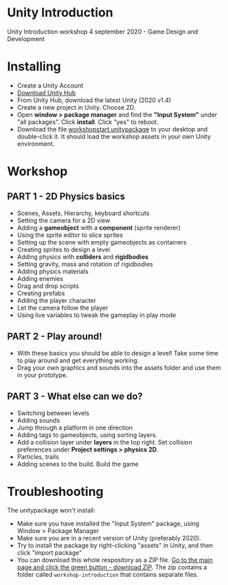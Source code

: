 # Unity Introduction

Unity Introduction workshop 4 september 2020 - Game Design and Development

# Installing

- Create a Unity Account
- [Download Unity Hub](https://unity3d.com/get-unity/download) 
- From Unity Hub, download the latest Unity (2020 v1.4)
- Create a new project in Unity. Choose 2D.
- Open **window > package manager** and find the **"Input System"** under "all packages". Click **install**. Click "yes" to reboot.
- Download the file [workshopstart.unitypackage](./downloads/workshopstart.unitypackage) to your desktop and double-click it. It should load the workshop assets in your own Unity environment.

# Workshop 

## PART 1 - 2D Physics basics
- Scenes, Assets, Hierarchy, keyboard shortcuts
- Setting the camera for a 2D view
- Adding a **gameobject** with a **component** (sprite renderer)
- Using the sprite editor to slice sprites
- Setting up the scene with empty gameobjects as containers
- Creating sprites to design a level
- Adding physics with **colliders** and **rigidbodies**
- Setting gravity, mass and rotation of rigidbodies
- Adding physics materials
- Adding enemies
- Drag and drop scripts
- Creating prefabs
- Adding the player character
- Let the camera follow the player
- Using live variables to tweak the gameplay in play mode

## PART 2 - Play around!
- With these basics you should be able to design a level! Take some time to play around and get everything working.
- Drag your own graphics and sounds into the assets folder and use them in your prototype.

## PART 3 - What else can we do?
- Switching between levels
- Adding sounds
- Jump through a platform in one direction
- Adding tags to gameobjects, using sorting layers.
- Add a collision layer under **layers** in the top right. Set collision preferences under **Project settings > physics 2D**.
- Particles, trails
- Adding scenes to the build. Build the game

# Troubleshooting

The unitypackage won't install: 

- Make sure you have installed the "Input System" package, using Window > Package Manager
- Make sure you are in a recent version of Unity (preferably 2020).
- Try to install the package by right-clicking "assets" in Unity, and then click "import package"
- You can download this whole respository as a ZIP file. [Go to the main page and click the green button - download ZIP](https://github.com/HR-CMGT/MGDD-unity). The zip contains a folder called `workshop-introduction` that contains separate files.
